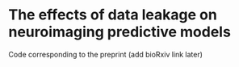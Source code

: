 # The effects of data leakage on neuroimaging predictive models

Code corresponding to the preprint (add bioRxiv link later)
